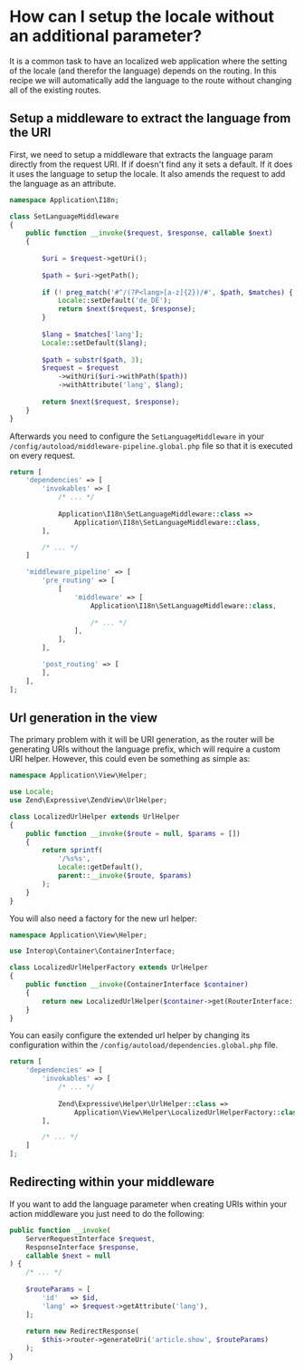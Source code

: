 # How can I setup the locale without an additional parameter?

It is a common task to have an localized web application where the setting of
the locale (and therefor the language) depends on the routing. In this recipe 
we will automatically add the language to the route without changing all of 
the existing routes.

## Setup a middleware to extract the language from the URI ##

First, we need to setup a middleware that extracts the language param directly
from the request URI. If if doesn't find any it sets a default. If it does
it uses the language to setup the locale. It also amends the request to add
the language as an attribute. 

```php
namespace Application\I18n;

class SetLanguageMiddleware
{
    public function __invoke($request, $response, callable $next)
    {
    
        $uri = $request->getUri();
        
        $path = $uri->getPath();
        
        if (! preg_match('#^/(?P<lang>[a-z]{2})/#', $path, $matches) {
            Locale::setDefault('de_DE');
            return $next($request, $response);
        }
        
        $lang = $matches['lang'];
        Locale::setDefault($lang);
        
        $path = substr($path, 3);
        $request = $request
            ->withUri($uri->withPath($path))
            ->withAttribute('lang', $lang);
            
        return $next($request, $response);
    }
}
```

Afterwards you need to configure the `SetLanguageMiddleware` in your 
`/config/autoload/middleware-pipeline.global.php` file so that it is executed 
on every request.

```php
return [
    'dependencies' => [
        'invokables' => [
            /* ... */
            
            Application\I18n\SetLanguageMiddleware::class =>
                Application\I18n\SetLanguageMiddleware::class,
        ],

        /* ... */
    ]

    'middleware_pipeline' => [
        'pre_routing' => [
            [
                'middleware' => [
                    Application\I18n\SetLanguageMiddleware::class,
                    
                    /* ... */
                ],
            ],
        ],

        'post_routing' => [
        ],
    ],
];
```

## Url generation in the view ##

The primary problem with it will be URI generation, as the router will be 
generating URIs without the language prefix, which will require a custom URI 
helper. However, this could even be something as simple as:

```php
namespace Application\View\Helper;

use Locale;
use Zend\Expressive\ZendView\UrlHelper;

class LocalizedUrlHelper extends UrlHelper
{
    public function __invoke($route = null, $params = [])
    {
        return sprintf(
            '/%s%s', 
            Locale::getDefault(), 
            parent::__invoke($route, $params)
        );
    }
}
```

You will also need a factory for the new url helper:

```php
namespace Application\View\Helper;

use Interop\Container\ContainerInterface;

class LocalizedUrlHelperFactory extends UrlHelper
{
    public function __invoke(ContainerInterface $container)
    {
        return new LocalizedUrlHelper($container->get(RouterInterface::class));
    }
}
```

You can easily configure the extended url helper by changing its configuration 
within the `/config/autoload/dependencies.global.php` file.

```php
return [
    'dependencies' => [
        'invokables' => [
            /* ... */
            
            Zend\Expressive\Helper\UrlHelper::class =>
                Application\View\Helper\LocalizedUrlHelperFactory::class,
        ],

        /* ... */
    ]
];
```

## Redirecting within your middleware ##

If you want to add the language parameter when creating URIs within your 
action middleware you just need to do the following:


```php
public function __invoke(
    ServerRequestInterface $request,
    ResponseInterface $response,
    callable $next = null
) {
    /* ... */
    
    $routeParams = [
        'id'   => $id,
        'lang' => $request->getAttribute('lang'),
    ];
    
    return new RedirectResponse(
        $this->router->generateUri('article.show', $routeParams)
    );
}
```

